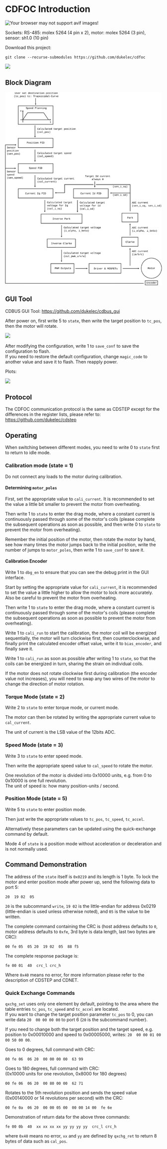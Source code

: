 CDFOC Introduction
=======================================

<img src="doc/cdfoc_v4.avif" alt="Your browser may not support avif images!">

Sockets: RS-485: molex 5264 (4 pin x 2), motor: molex 5264 (3 pin), sensor: sh1.0 (10 pin)

Download this project:
```
git clone --recurse-submodules https://github.com/dukelec/cdfoc
```

<img src="doc/cdfoc_motor.avif">


## Block Diagram

<img src="doc/block_diagram.svg">


## GUI Tool

CDBUS GUI Tool: https://github.com/dukelec/cdbus_gui

After power on, first write 5 to `state`, then write the target position to `tc_pos`, then the motor will rotate.

<img src="doc/cdbus_gui.avif">


After modifying the configuration, write 1 to `save_conf` to save the configuration to flash.  
If you need to restore the default configuration, change `magic_code` to another value and save it to flash. Then reapply power.


Plots:

<img src="doc/plot.avif">


## Protocol

The CDFOC communication protocol is the same as CDSTEP except for the differences in the register lists,
please refer to: https://github.com/dukelec/cdstep


## Operating

When switching between different modes, you need to write 0 to `state` first to return to idle mode.

### Calibration mode (state = 1)

Do not connect any loads to the motor during calibration.

#### Determining `motor_poles`

First, set the appropriate value to `cali_current`. It is recommended to set the value a little bit smaller to prevent the motor from overheating.

Then write 1 to `state` to enter the drag mode, where a constant current is continuously passed through some of the motor's coils
(please complete the subsequent operations as soon as possible, and then write 0 to `state` to prevent the motor from overheating).

Remember the initial position of the motor, then rotate the motor by hand, see how many times the motor jumps back to the initial position,
write the number of jumps to `motor_poles`, then write 1 to `save_conf` to save it.


#### Calibration Encoder

Write 1 to `dbg_en` to ensure that you can see the debug print in the GUI interface.

Start by setting the appropriate value for `cali_current`, it is recommended to set the value a little higher to allow the motor to lock more accurately.
Also be careful to prevent the motor from overheating.

Then write 1 to `state` to enter the drag mode, where a constant current is continuously passed through some of the motor's coils
(please complete the subsequent operations as soon as possible to prevent the motor from overheating).

Write 1 to `cali_run` to start the calibration, the motor coil will be energized sequentially, the motor will turn clockwise first, then counterclockwise,
and finally print the calculated encoder offset value, write it to `bias_encoder`, and finally save it. 

Write 1 to `cali_run` as soon as possible after writing 1 to `state`, so that the coils can be energized in turn, sharing the strain on individual coils. 

If the motor does not rotate clockwise first during calibration (the encoder value not increases),
you will need to swap any two wires of the motor to change the direction of motor rotation. 


### Torque Mode (state = 2)

Write 2 to `state` to enter torque mode, or current mode. 

The motor can then be rotated by writing the appropriate current value to `cal_current`. 

The unit of current is the LSB value of the 12bits ADC. 


### Speed Mode (state = 3)

Write 3 to `state` to enter speed mode.

Then write the appropriate speed value to `cal_speed` to rotate the motor.

One revolution of the motor is divided into 0x10000 units, e.g. from 0 to 0x10000 is one full revolution.  
The unit of speed is: how many position-units / second.


### Position Mode (state = 5)

Write 5 to `state` to enter position mode.

Then just write the appropriate values to `tc_pos`, `tc_speed`, `tc_accel`.

Alternatively these parameters can be updated using the quick-exchange command by default.

Mode 4 of `state` is a position mode without acceleration or deceleration and is not normally used.


## Command Demonstration

The address of the `state` itself is `0x0219` and its length is 1 byte.
To lock the motor and enter position mode after power up, send the following data to port 5:
```
20  19 02  05
```
`20` is the subcommand `write`, `19 02` is the little-endian for address 0x0219 (little-endian is used unless otherwise noted),
and `05` is the value to be written.


The complete command containing the CRC is (host address defaults to `0`, motor address defaults to `0xfe`, 3rd byte is data length, last two bytes are CRC):

```
00 fe 05  05 20  19 02  05  88 f5
```

The complete response package is:
```
fe 00 01  40  crc_l crc_h
```

Where `0x40` means no error, for more information please refer to the description of CDSTEP and CDNET.


### Quick Exchange Commands

`qxchg_set` uses only one element by default, pointing to the area where the table entries `tc_pos`, `tc_speed` and `tc_accel` are located.  
If you want to change the target position parameter `tc_pos` to 0, you can write data `20  00 00 00 00` to port 6 (`20` is the subcommand number).  

If you need to change both the target position and the target speed, e.g. position to 0x00010000 and speed to 0x00005000, writes: `20  00 00 01 00  00 50 00 00`.

Goes to 0 degrees, full command with CRC:
```
00 fe 06  06 20  00 00 00 00  63 99
```

Goes to 180 degrees, full command with CRC:  
(0x10000 units for one revolution, 0x8000 for 180 degrees)

```
00 fe 06  06 20  00 80 00 00  62 71
```

Rotates to the 5th revolution position and sends the speed value (0x00140000 or 14 revolutions per second) with the CRC:
```
00 fe 0a  06 20  00 00 05 00  00 00 14 00  fe 6e
```

Demonstration of return data for the above three commands:
```
fe 00 0b  40  xx xx xx xx yy yy yy yy  crc_l crc_h
```

where `0x40` means no error, `xx` and `yy` are defined by `qxchg_ret` to return 8 bytes of data such as `cal_pos`.



